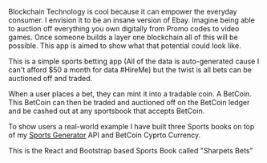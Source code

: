 Blockchain Technology is cool because it can empower the everyday consumer. I envision it to be an insane version of Ebay. Imagine being able to auction off everything you own digitally from Promo codes to video games. Once someone builds a layer one blockchain all of this will be possible. This app is aimed to show what that potential could look like.

This is a simple sports betting app (All of the data is auto-generated cause I can't afford $50 a month for data #HireMe) but the twist is all bets can be auctioned off and traded.

When a user places a bet, they can mint it into a tradable coin. A BetCoin. This BetCoin can then be traded and auctioned off on the BetCoin ledger and be cashed out at any sportsbook that accepts BetCoin. 


To show users a real-world example I have built three Sports books on top of my [Sports Generator](https://github.com/CSnowden1/MockSportsBettingAPI) API and BetCoin Cyprto Currency.

This is the React and Bootstrap based Sports Book called "Sharpets Bets" 

